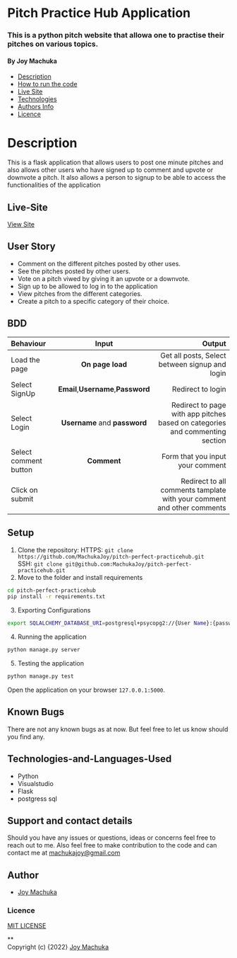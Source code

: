 # Pitch Practice Hub Application

### This is a python pitch website that allowa one to practise their pitches on various topics.
#### By **Joy Machuka**

+ [Description](#Description)
+ [How to run the code](#Setup)
+ [Live Site](#Live-Site)
+ [Technologies](#Technologies-and-Languages-Used)
+ [Authors Info](#Author)
+ [Licence](#Licence)

# Description
This  is a flask application that allows users to post one minute pitches and also allows other users who have signed up to comment and upvote or downvote a pitch. It also allows a person to signup to be able to access the functionalities of the application

## Live-Site
[View Site](https://pitchperfect.herokuapp.com)


## User Story

* Comment on the different pitches posted by other uses.
* See the pitches posted by other users.
* Vote on a pitch viwed by giving it an upvote or a downvote.
* Sign up to be allowed to log in to the application
* View pitches from the different categories.
* Create a pitch to a specific category of their choice.

## BDD
| Behaviour | Input | Output |
| :---------------- | :---------------: | ------------------: |
| Load the page | **On page load** | Get all posts, Select between signup and login|
| Select SignUp| **Email**,**Username**,**Password** | Redirect to login|
| Select Login | **Username** and **password** | Redirect to page with app pitches based on categories and commenting section|
| Select comment button | **Comment** | Form that you input your comment|
| Click on submit |  | Redirect to all comments tamplate with your comment and other comments|



## Setup

1. Clone the repository:
HTTPS: `git clone https://github.com/MachukaJoy/pitch-perfect-practicehub.git`<br>
SSH: `git clone git@github.com:MachukaJoy/pitch-perfect-practicehub.git`<br>
2. Move to the folder and install requirements
  ```bash
  cd pitch-perfect-practicehub
  pip install -r requirements.txt
  ```
3. Exporting Configurations
  ```bash
  export SQLALCHEMY_DATABASE_URI=postgresql+psycopg2://{User Name}:{password}@localhost/{database name}
  ```
4. Running the application
  ```bash
  python manage.py server
  ```
5. Testing the application
  ```bash
  python manage.py test
  ```
Open the application on your browser `127.0.0.1:5000`.


## Known Bugs
There are not any known bugs as at now. But feel free to let us know should you find any.

## Technologies-and-Languages-Used
* Python
* Visualstudio
* Flask
* postgress sql

## Support and contact details
Should you have any issues or questions, ideas or concerns feel free to reach out to me. Also feel free to make contribution to the code and can contact me at machukajoy@gmail.com
## Author

- [Joy Machuka](https://github.com/MachukaJoy)
### Licence
[MIT LICENSE](https://github.com/MachukaJoy/pitch-perfect-practicehub/blob/main/LICENSE)<br>


** <br>
Copyright (c) {2022} [Joy Machuka ](https://github.com/MachukaJoy)